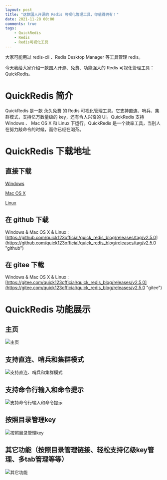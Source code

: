 ```yaml
---
layout: post
title: "这款国人开源的 Redis 可视化管理工具，你值得拥有！"
date: 2021-11-28 00:00
comments: true
tags: 
	- QuickRedis
	- Redis
	- Redis可视化工具
---
```


大家可能用过 redis-cli 、Redis Desktop Manager 等工具管理 redis。

今天我给大家介绍一款国人开源、免费、功能强大的 Redis 可视化管理工具：QuickRedis。

# QuickRedis 简介

QuickRedis 是一款 永久免费 的 Redis 可视化管理工具。它支持直连、哨兵、集群模式，支持亿万数量级的 key，还有令人兴奋的 UI。QuickRedis 支持 Windows 、 Mac OS X 和 Linux 下运行。QuickRedis 是一个效率工具，当别人在努力敲命令的时候，而你已经在喝茶。

# QuickRedis 下载地址
## 直接下载
[Windows](https://gitee.com/quick123official/quick_redis_blog/attach_files/880886/download/QuickRedis-2.5.0-win-ia32.exe "Windows")

[Mac OS X](https://gitee.com/quick123official/quick_redis_blog/attach_files/894194/download/QuickRedis-2.6.0-mac-x64.dmg "Mac OS X")

[Linux](https://gitee.com/quick123official/quick_redis_blog/attach_files/894193/download/QuickRedis-2.6.0-linux-x86_64.AppImage "Linux")

## 在 github 下载

Windows & Mac OS X & Linux : [https://github.com/quick123official/quick_redis_blog/releases/tag/v2.5.0](https://github.com/quick123official/quick_redis_blog/releases/tag/v2.5.0 "github")

## 在 gitee 下载

Windows & Mac OS X & Linux : [https://gitee.com/quick123official/quick_redis_blog/releases/v2.5.0](https://gitee.com/quick123official/quick_redis_blog/releases/v2.5.0 "gitee")

# QuickRedis 功能展示
## 主页
![主页](https://quick123.net/images/quickredis_recommend/1.png "主页")
## 支持直连、哨兵和集群模式
![支持直连、哨兵和集群模式](https://quick123.net/images/quickredis_recommend/2.png "支持直连、哨兵和集群模式")
## 支持命令行输入和命令提示
![支持命令行输入和命令提示](https://quick123.net/images/quickredis_recommend/3.png "支持命令行输入和命令提示")
## 按照目录管理key
![按照目录管理key](https://quick123.net/images/quickredis_recommend/4.png "按照目录管理key")
## 其它功能（按照目录管理链接、轻松支持亿级key管理、多tab管理等等）
![其它功能](https://quick123.net/images/quickredis_recommend/5.png "其它功能")
